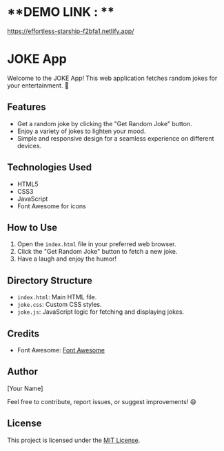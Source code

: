 # **DEMO LINK : **
https://effortless-starship-f2bfa1.netlify.app/

# JOKE App

Welcome to the JOKE App! This web application fetches random jokes for your entertainment. 🎉

## Features

- Get a random joke by clicking the "Get Random Joke" button.
- Enjoy a variety of jokes to lighten your mood.
- Simple and responsive design for a seamless experience on different devices.

## Technologies Used

- HTML5
- CSS3
- JavaScript
- Font Awesome for icons

## How to Use

1. Open the `index.html` file in your preferred web browser.
2. Click the "Get Random Joke" button to fetch a new joke.
3. Have a laugh and enjoy the humor!

## Directory Structure

- `index.html`: Main HTML file.
- `joke.css`: Custom CSS styles.
- `joke.js`: JavaScript logic for fetching and displaying jokes.

## Credits

- Font Awesome: [Font Awesome](https://fontawesome.com/)

## Author

[Your Name]

Feel free to contribute, report issues, or suggest improvements! 😄

## License

This project is licensed under the [MIT License](LICENSE).
